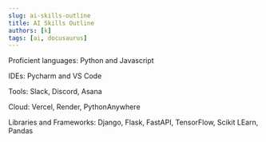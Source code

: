 ```yaml
---
slug: ai-skills-outline
title: AI Skills Outline 
authors: [k]
tags: [ai, docusaurus]
---
```


Proficient languages:
Python and Javascript

IDEs:
Pycharm and VS Code

Tools:
Slack, Discord, Asana

Cloud:
Vercel, Render, PythonAnywhere

Libraries and Frameworks:
Django, Flask, FastAPI, TensorFlow, Scikit LEarn, Pandas